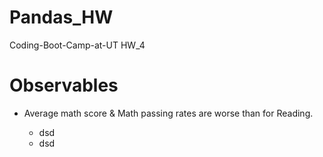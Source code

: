 # Pandas_HW
Coding-Boot-Camp-at-UT HW_4

# Observables

* Average math score & Math passing rates are worse than for Reading.

   * dsd
   * dsd
